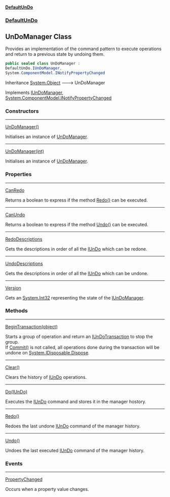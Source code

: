 #### [DefaultUnDo](DefaultUnDo.md 'DefaultUnDo')
### [DefaultUnDo](DefaultUnDo.md#DefaultUnDo 'DefaultUnDo')
## UnDoManager Class
Provides an implementation of the command pattern to execute operations and return to a previous state by undoing them.  
```csharp
public sealed class UnDoManager :
DefaultUnDo.IUnDoManager,
System.ComponentModel.INotifyPropertyChanged
```

Inheritance [System.Object](https://docs.microsoft.com/en-us/dotnet/api/System.Object 'System.Object') &#129106; UnDoManager  

Implements [IUnDoManager](IUnDoManager.md 'DefaultUnDo.IUnDoManager'), [System.ComponentModel.INotifyPropertyChanged](https://docs.microsoft.com/en-us/dotnet/api/System.ComponentModel.INotifyPropertyChanged 'System.ComponentModel.INotifyPropertyChanged')  
### Constructors

***
[UnDoManager()](UnDoManager_UnDoManager().md 'DefaultUnDo.UnDoManager.UnDoManager()')

Initialises an instance of [UnDoManager](UnDoManager.md 'DefaultUnDo.UnDoManager').  

***
[UnDoManager(int)](UnDoManager_UnDoManager(int).md 'DefaultUnDo.UnDoManager.UnDoManager(int)')

Initialises an instance of [UnDoManager](UnDoManager.md 'DefaultUnDo.UnDoManager').  
### Properties

***
[CanRedo](UnDoManager_CanRedo.md 'DefaultUnDo.UnDoManager.CanRedo')

Returns a boolean to express if the method [Redo()](UnDoManager_Redo().md 'DefaultUnDo.UnDoManager.Redo()') can be executed.  

***
[CanUndo](UnDoManager_CanUndo.md 'DefaultUnDo.UnDoManager.CanUndo')

Returns a boolean to express if the method [Undo()](UnDoManager_Undo().md 'DefaultUnDo.UnDoManager.Undo()') can be executed.  

***
[RedoDescriptions](UnDoManager_RedoDescriptions.md 'DefaultUnDo.UnDoManager.RedoDescriptions')

Gets the descriptions in order of all the [IUnDo](IUnDo.md 'DefaultUnDo.IUnDo') which can be redone.  

***
[UndoDescriptions](UnDoManager_UndoDescriptions.md 'DefaultUnDo.UnDoManager.UndoDescriptions')

Gets the descriptions in order of all the [IUnDo](IUnDo.md 'DefaultUnDo.IUnDo') which can be undone.  

***
[Version](UnDoManager_Version.md 'DefaultUnDo.UnDoManager.Version')

Gets an [System.Int32](https://docs.microsoft.com/en-us/dotnet/api/System.Int32 'System.Int32') representing the state of the [IUnDoManager](IUnDoManager.md 'DefaultUnDo.IUnDoManager').  
### Methods

***
[BeginTransaction(object)](UnDoManager_BeginTransaction(object).md 'DefaultUnDo.UnDoManager.BeginTransaction(object)')

Starts a group of operation and return an [IUnDoTransaction](IUnDoTransaction.md 'DefaultUnDo.IUnDoTransaction') to stop the group.  
If [Commit()](IUnDoTransaction_Commit().md 'DefaultUnDo.IUnDoTransaction.Commit()') is not called, all operations done during the transaction will be undone on [System.IDisposable.Dispose](https://docs.microsoft.com/en-us/dotnet/api/System.IDisposable.Dispose 'System.IDisposable.Dispose').  

***
[Clear()](UnDoManager_Clear().md 'DefaultUnDo.UnDoManager.Clear()')

Clears the history of [IUnDo](IUnDo.md 'DefaultUnDo.IUnDo') operations.  

***
[Do(IUnDo)](UnDoManager_Do(IUnDo).md 'DefaultUnDo.UnDoManager.Do(DefaultUnDo.IUnDo)')

Executes the [IUnDo](IUnDo.md 'DefaultUnDo.IUnDo') command and stores it in the manager hostory.  

***
[Redo()](UnDoManager_Redo().md 'DefaultUnDo.UnDoManager.Redo()')

Redoes the last undone [IUnDo](IUnDo.md 'DefaultUnDo.IUnDo') command of the manager history.  

***
[Undo()](UnDoManager_Undo().md 'DefaultUnDo.UnDoManager.Undo()')

Undoes the last executed [IUnDo](IUnDo.md 'DefaultUnDo.IUnDo') command of the manager history.  
### Events

***
[PropertyChanged](UnDoManager_PropertyChanged.md 'DefaultUnDo.UnDoManager.PropertyChanged')

Occurs when a property value changes.  
